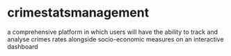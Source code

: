 # crimestatsmanagement
a comprehensive platform in which users will have the ability to track and analyse crimes rates alongside socio-economic measures on an interactive dashboard
